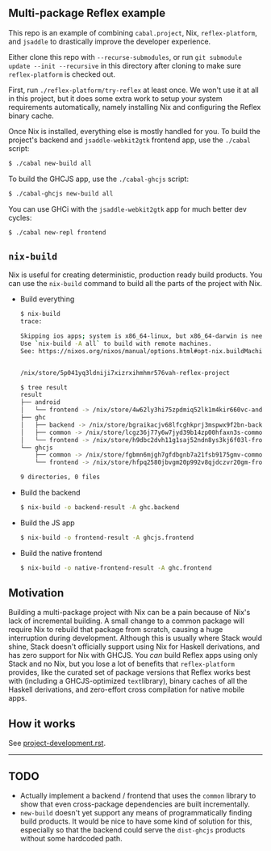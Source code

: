 Multi-package Reflex example
---

This repo is an example of combining `cabal.project`, Nix,
`reflex-platform`, and `jsaddle` to drastically improve the
developer experience.

Either clone this repo with `--recurse-submodules`, or run `git
submodule update --init --recursive` in this directory after cloning
to make sure `reflex-platform` is checked out.

First, run `./reflex-platform/try-reflex` at least once. We won't use
it at all in this project, but it does some extra work to setup your
system requirements automatically, namely installing Nix and
configuring the Reflex binary cache.

Once Nix is installed, everything else is mostly handled for you. To
build the project's backend and `jsaddle-webkit2gtk` frontend app, use
the `./cabal` script:

```bash
$ ./cabal new-build all
```

To build the GHCJS app, use the `./cabal-ghcjs` script:

```bash
$ ./cabal-ghcjs new-build all
```

You can use GHCi with the `jsaddle-webkit2gtk` app for much better dev
cycles:

```bash
$ ./cabal new-repl frontend
```

`nix-build`
---

Nix is useful for creating deterministic, production ready build
products. You can use the `nix-build` command to build all the parts
of the project with Nix.

- Build everything

  ```bash
  $ nix-build
  trace:

  Skipping ios apps; system is x86_64-linux, but x86_64-darwin is needed.
  Use `nix-build -A all` to build with remote machines.
  See: https://nixos.org/nixos/manual/options.html#opt-nix.buildMachines


  /nix/store/5p041yq3ldniji7xizrxihmhmr576vah-reflex-project

  $ tree result
  result
  ├── android
  │   └── frontend -> /nix/store/4w62ly3hi75zpdmiq52lk1m4kir660vc-android-app
  ├── ghc
  │   ├── backend -> /nix/store/bgraikacjv68lfcghkprj3mspwx9f2bn-backend-0.1.0.0
  │   ├── common -> /nix/store/lcgz36j77y6w7jyd39b14zp00hfaxn3s-common-0.1.0.0
  │   └── frontend -> /nix/store/h9dbc2dvh11g1saj52ndn8ys3kj6f03l-frontend-0.1.0.0
  └── ghcjs
      ├── common -> /nix/store/fgbmn6mjgh7gfdbgnb7a21fsb9175gmv-common-0.1.0.0
      └── frontend -> /nix/store/hfpq2580jbvgm20p992v8qjdczvr20gm-frontend-0.1.0.0

  9 directories, 0 files
  ```

- Build the backend

  ```bash
  $ nix-build -o backend-result -A ghc.backend
  ```

- Build the JS app

  ```bash
  $ nix-build -o frontend-result -A ghcjs.frontend
  ```

- Build the native frontend

  ```bash
  $ nix-build -o native-frontend-result -A ghc.frontend
  ```

Motivation
---

Building a multi-package project with Nix can be a pain because of
Nix's lack of incremental building. A small change to a common package
will require Nix to rebuild that package from scratch, causing a huge
interruption during development. Although this is usually where Stack
would shine, Stack doesn't officially support using Nix for Haskell
derivations, and has zero support for Nix with GHCJS. You *can* build
Reflex apps using only Stack and no Nix, but you lose a lot of
benefits that `reflex-platform` provides, like the curated set of
package versions that Reflex works best with (including a
GHCJS-optimized `text`library), binary caches of all the Haskell
derivations, and zero-effort cross compilation for native mobile apps.

How it works
---

See
[project-development.rst](https://github.com/reflex-frp/reflex-platform/blob/develop/docs/project-development.rst).

---

TODO
---

- Actually implement a backend / frontend that uses the `common`
  library to show that even cross-package dependencies are built
  incrementally.
- `new-build` doesn't yet support any means of programmatically
  finding build products. It would be nice to have some kind of
  solution for this, especially so that the backend could serve the
  `dist-ghcjs` products without some hardcoded path.
